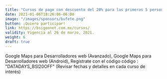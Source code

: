 ```yaml
---
title: "Cursos de pago con descuento del 20% para las primeras 5 personas que se registren"
date: 2021-01-06T18:26:06-06:00
image: "/images/sponsors/bufete.png"
button: ¡Quiero participar!
link: https://bsigeonet.com.mx/cursos/
validity: Vigencia al 26 de marzo, 2021.
weight: 6
draft: true
---
```



Google Maps para  Desarrolladores web (Avanzado), Google Maps para  Desarrolladores web (Android), Regístrate con el código código : "DATADAYS_BSI20OFF" (Revisar fechas y detalles en cada curso de interés)
